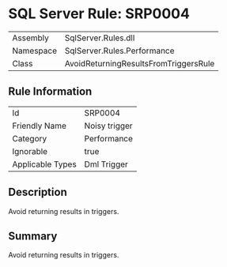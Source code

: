 [This document is automatically generated. All changed made to it WILL be lost]: <>  
  
# SQL Server Rule: SRP0004  
  
|    |    |
|----|----|
| Assembly | SqlServer.Rules.dll   |
| Namespace | SqlServer.Rules.Performance |
| Class | AvoidReturningResultsFromTriggersRule |
  
## Rule Information  
  
|    |    |
|----|----|
| Id | SRP0004 |
| Friendly Name | Noisy trigger |
| Category | Performance |
| Ignorable | true |
| Applicable Types | Dml Trigger  |
  
## Description  
  
Avoid returning results in triggers.  
  
## Summary  
  
Avoid returning results in triggers.  



